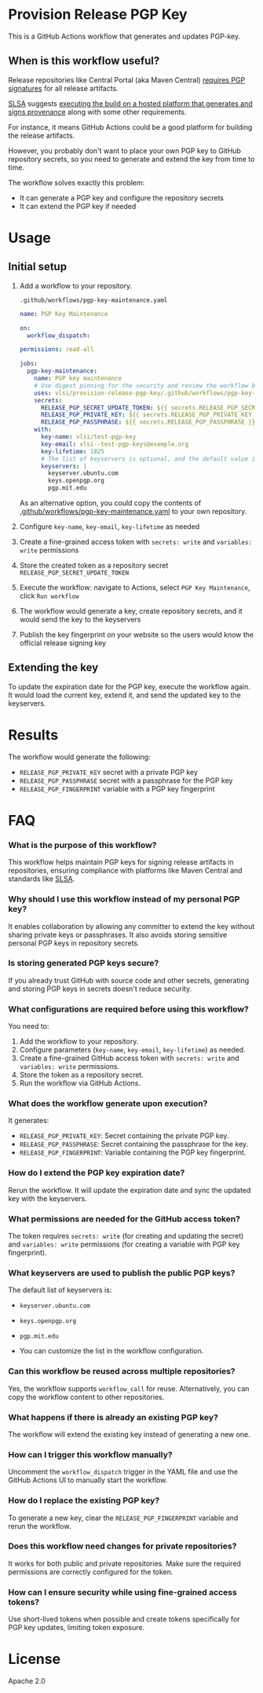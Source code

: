 # Provision Release PGP Key

This is a GitHub Actions workflow that generates and updates PGP-key.

## When is this workflow useful?

Release repositories like Central Portal (aka Maven Central) [requires PGP signatures](https://central.sonatype.org/publish/requirements/gpg/)
for all release artifacts.

[SLSA](https://slsa.dev/) suggests [executing the build on a hosted platform that generates and signs provenance](https://slsa.dev/how-to/get-started#slsa-3)
along with some other requirements.

For instance, it means GitHub Actions could be a good platform for building the release artifacts.

However, you probably don't want to place your own PGP key to GitHub repository secrets, so you need to generate and extend the key from time to time.

The workflow solves exactly this problem:
* It can generate a PGP key and configure the repository secrets
* It can extend the PGP key if needed

# Usage

## Initial setup

1. Add a workflow to your repository.

    `.github/workflows/pgp-key-maintenance.yaml`

    ```yaml
    name: PGP Key Maintenance

    on:
      workflow_dispatch:

    permissions: read-all

    jobs:
      pgp-key-maintenance:
        name: PGP key maintenance
        # Use digest pinning for the security and review the workflow before updating the pin
        uses: vlsi/provision-release-pgp-key/.github/workflows/pgp-key-maintenance.yaml@47caa11d98dd9e897523af1f16532bf6152e8444 # v1
        secrets:
          RELEASE_PGP_SECRET_UPDATE_TOKEN: ${{ secrets.RELEASE_PGP_SECRET_UPDATE_TOKEN }}
          RELEASE_PGP_PRIVATE_KEY: ${{ secrets.RELEASE_PGP_PRIVATE_KEY }}
          RELEASE_PGP_PASSPHRASE: ${{ secrets.RELEASE_PGP_PASSPHRASE }}
        with:
          key-name: vlsi/test-pgp-key
          key-email: vlsi--test-pgp-keys@example.org
          key-lifetime: 1825
          # The list of keyservers is optional, and the default value is shown below
          keyservers: |
            keyserver.ubuntu.com
            keys.openpgp.org
            pgp.mit.edu
    ```

    As an alternative option, you could copy the contents of [.github/workflows/pgp-key-maintenance.yaml](.github/workflows/pgp-key-maintenance.yaml)
to your own repository.

2. Configure `key-name`, `key-email`, `key-lifetime` as needed
3. Create a fine-grained access token with `secrets: write` and `variables: write` permissions
4. Store the created token as a repository secret `RELEASE_PGP_SECRET_UPDATE_TOKEN`
5. Execute the workflow: navigate to Actions, select `PGP Key Maintenance`, click `Run workflow`
6. The workflow would generate a key, create repository secrets, and it would send the key to the keyservers
7. Publish the key fingerprint on your website so the users would know the official release signing key

## Extending the key

To update the expiration date for the PGP key, execute the workflow again.
It would load the current key, extend it, and send the updated key to the keyservers.

# Results

The workflow would generate the following:
* `RELEASE_PGP_PRIVATE_KEY` secret with a private PGP key
* `RELEASE_PGP_PASSPHRASE` secret with a passphrase for the PGP key
* `RELEASE_PGP_FINGERPRINT` variable with a PGP key fingerprint

# FAQ

### What is the purpose of this workflow?
This workflow helps maintain PGP keys for signing release artifacts in repositories, ensuring compliance with platforms like Maven Central and standards like [SLSA](https://slsa.dev/).

### Why should I use this workflow instead of my personal PGP key?
It enables collaboration by allowing any committer to extend the key without sharing private keys or passphrases. It also avoids storing sensitive personal PGP keys in repository secrets.

### Is storing generated PGP keys secure?
If you already trust GitHub with source code and other secrets, generating and storing PGP keys in secrets doesn't reduce security.

### What configurations are required before using this workflow?
You need to:
1. Add the workflow to your repository.
2. Configure parameters (`key-name`, `key-email`, `key-lifetime`) as needed.
3. Create a fine-grained GitHub access token with `secrets: write` and `variables: write` permissions.
4. Store the token as a repository secret.
5. Run the workflow via GitHub Actions.

### What does the workflow generate upon execution?
It generates:
- `RELEASE_PGP_PRIVATE_KEY`: Secret containing the private PGP key.
- `RELEASE_PGP_PASSPHRASE`: Secret containing the passphrase for the key.
- `RELEASE_PGP_FINGERPRINT`: Variable containing the PGP key fingerprint.

### How do I extend the PGP key expiration date?
Rerun the workflow. It will update the expiration date and sync the updated key with the keyservers.

### What permissions are needed for the GitHub access token?
The token requires `secrets: write` (for creating and updating the secret) and `variables: write` permissions (for creating
a variable with PGP key fingerprint).

### What keyservers are used to publish the public PGP keys?
The default list of keyservers is:
- `keyserver.ubuntu.com`
- `keys.openpgp.org`
- `pgp.mit.edu`

- You can customize the list in the workflow configuration.

### Can this workflow be reused across multiple repositories?
Yes, the workflow supports `workflow_call` for reuse. Alternatively, you can copy the workflow content to other repositories.

### What happens if there is already an existing PGP key?
The workflow will extend the existing key instead of generating a new one.

### How can I trigger this workflow manually?
Uncomment the `workflow_dispatch` trigger in the YAML file and use the GitHub Actions UI to manually start the workflow.

### How do I replace the existing PGP key?
To generate a new key, clear the `RELEASE_PGP_FINGERPRINT` variable and rerun the workflow.

### Does this workflow need changes for private repositories?
It works for both public and private repositories. Make sure the required permissions are correctly configured for the token.

### How can I ensure security while using fine-grained access tokens?
Use short-lived tokens when possible and create tokens specifically for PGP key updates, limiting token exposure.

# License

Apache 2.0
